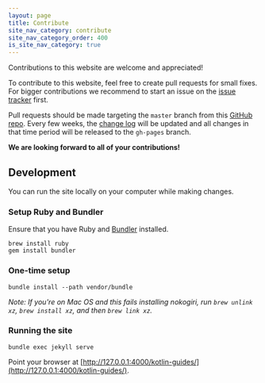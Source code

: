 ```yaml
---
layout: page
title: Contribute
site_nav_category: contribute
site_nav_category_order: 400
is_site_nav_category: true
---
```


Contributions to this website are welcome and appreciated!

To contribute to this website, feel free to create pull requests for small fixes. For bigger contributions we recommend to start an issue on the [issue tracker](https://github.com/android/kotlin-guides/issues) first.

Pull requests should be made targeting the `master` branch from this [GitHub repo](https://github.com/android/kotlin-guides). Every few weeks, the [change log](changelog.html) will be updated and all changes in that time period will be released to the `gh-pages` branch.

**We are looking forward to all of your contributions!**


## Development

You can run the site locally on your computer while making changes.

### Setup Ruby and Bundler

Ensure that you have Ruby and [Bundler](http://bundler.io/) installed.

    brew install ruby
    gem install bundler

### One-time setup

    bundle install --path vendor/bundle

_Note: If you're on Mac OS and this fails installing nokogiri, run `brew unlink xz`, `brew install xz`, and then `brew link xz`._

### Running the site

    bundle exec jekyll serve

Point your browser at [http://127.0.0.1:4000/kotlin-guides/](http://127.0.0.1:4000/kotlin-guides/).
